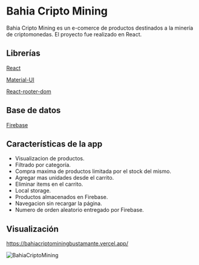 # Bahia Cripto Mining

Bahia Cripto Mining es un e-comerce de productos destinados a la minería de criptomonedas. El proyecto fue realizado en React.



## Librerías
[React](https://reactjs.org/)

[Material-UI](https://mui.com/)

[React-rooter-dom](https://reactrouter.com/)


## Base de datos
[Firebase](https://firebase.google.com/)


## Características de la app
- Visualizacion de productos.
- Filtrado por categoría.
- Compra maxima de productos limitada por el stock del mismo.
- Agregar mas unidades desde el carrito.
- Eliminar items en el carrito.
- Local storage.
- Productos almacenados en Firebase.
- Navegacion sin recargar la página.
- Numero de orden aleatorio entregado por Firebase.


## Visualización
https://bahiacriptominingbustamante.vercel.app/

![BahiaCriptoMining](https://user-images.githubusercontent.com/95254636/195389464-503bc422-7103-4880-a3ba-8003e7950813.gif)
